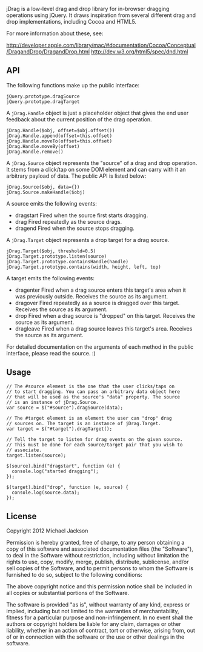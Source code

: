 jDrag is a low-level drag and drop library for in-browser dragging operations
using jQuery. It draws inspiration from several different drag and drop
implementations, including Cocoa and HTML5.

For more information about these, see:

http://developer.apple.com/library/mac/#documentation/Cocoa/Conceptual/DragandDrop/DragandDrop.html
http://dev.w3.org/html5/spec/dnd.html

## API

The following functions make up the public interface:

    jQuery.prototype.dragSource
    jQuery.prototype.dragTarget

A `jDrag.Handle` object is just a placeholder object that gives the end user
feedback about the current position of the drag operation.

    jDrag.Handle($obj, offset=$obj.offset())
    jDrag.Handle.append(offset=this.offset)
    jDrag.Handle.moveTo(offset=this.offset)
    jDrag.Handle.moveBy(offset)
    jDrag.Handle.remove()

A `jDrag.Source` object represents the "source" of a drag and drop operation. It
stems from a click/tap on some DOM element and can carry with it an arbitrary
payload of data. The public API is listed below:

    jDrag.Source($obj, data={})
    jDrag.Source.makeHandle($obj)

A source emits the following events:

  - dragstart      Fired when the source first starts dragging.
  - drag           Fired repeatedly as the source drags.
  - dragend        Fired when the source stops dragging.

A `jDrag.Target` object represents a drop target for a drag source.

    jDrag.Target($obj, threshold=0.5)
    jDrag.Target.prototype.listen(source)
    jDrag.Target.prototype.containsHandle(handle)
    jDrag.Target.prototype.contains(width, height, left, top)

A target emits the following events:

  - dragenter      Fired when a drag source enters this target's area
                   when it was previously outside. Receives the source
                   as its argument.
  - dragover       Fired repeatedly as a source is dragged over this
                   target. Receives the source as its argument.
  - drop           Fired when a drag source is "dropped" on this
                   target. Receives the source as its argument.
  - dragleave      Fired when a drag source leaves this target's area.
                   Receives the source as its argument.

For detailed documentation on the arguments of each method in the public
interface, please read the source. :)

## Usage

    // The #source element is the one that the user clicks/taps on
    // to start dragging. You can pass an arbitrary data object here
    // that will be used as the source's "data" property. The source
    // is an instance of jDrag.Source.
    var source = $("#source").dragSource(data);

    // The #target element is an element the user can "drop" drag
    // sources on. The target is an instance of jDrag.Target.
    var target = $("#target").dragTarget();

    // Tell the target to listen for drag events on the given source.
    // This must be done for each source/target pair that you wish to
    // associate.
    target.listen(source);

    $(source).bind("dragstart", function (e) {
      console.log("started dragging");
    });

    $(target).bind("drop", function (e, source) {
      console.log(source.data);
    });

## License

Copyright 2012 Michael Jackson

Permission is hereby granted, free of charge, to any person obtaining a copy
of this software and associated documentation files (the "Software"), to deal
in the Software without restriction, including without limitation the rights
to use, copy, modify, merge, publish, distribute, sublicense, and/or sell
copies of the Software, and to permit persons to whom the Software is
furnished to do so, subject to the following conditions:

The above copyright notice and this permission notice shall be included in
all copies or substantial portions of the Software.

The software is provided "as is", without warranty of any kind, express or
implied, including but not limited to the warranties of merchantability,
fitness for a particular purpose and non-infringement. In no event shall the
authors or copyright holders be liable for any claim, damages or other
liability, whether in an action of contract, tort or otherwise, arising from,
out of or in connection with the software or the use or other dealings in
the software.
